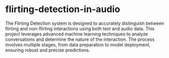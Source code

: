 # flirting-detection-in-audio
The Flirting Detection system is designed to accurately distinguish between flirting and non-flirting interactions using both text and audio data. This project leverages advanced machine learning techniques to analyze conversations and determine the nature of the interaction. The process involves multiple stages, from data preparation to model deployment, ensuring robust and precise predictions.
